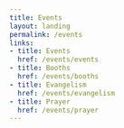 ```yaml
---
title: Events
layout: landing
permalink: /events
links:
- title: Events
  href: /events/events
- title: Booths
  href: /events/booths
- title: Evangelism
  href: /events/evangelism
- title: Prayer
  href: /events/prayer
---
```

